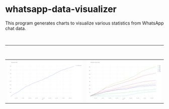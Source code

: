 # whatsapp-data-visualizer
This program generates charts to visualize various statistics from WhatsApp chat data.

<br>

---

<br>

<table>
  <tr>
    <td><img src="https://github.com/Eeelis/whatsapp-data-visualizer/blob/main/Images/CharactersSent.png" width=600></td>
    <td><img src="https://github.com/Eeelis/whatsapp-data-visualizer/blob/main/Images/CharactersSentByUser.png" width=600></td>
  </tr>
</table>
